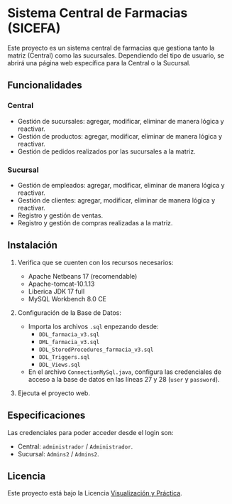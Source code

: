 # Sistema Central de Farmacias (SICEFA)


Este proyecto es un sistema central de farmacias que gestiona tanto la matriz (Central) como las sucursales. Dependiendo del tipo de usuario, se abrirá una página web específica para la Central o la Sucursal.

## Funcionalidades

### Central
- Gestión de sucursales: agregar, modificar, eliminar de manera lógica y reactivar.
- Gestión de productos: agregar, modificar, eliminar de manera lógica y reactivar.
- Gestión de pedidos realizados por las sucursales a la matriz.

### Sucursal
- Gestión de empleados: agregar, modificar, eliminar de manera lógica y reactivar.
- Gestión de clientes: agregar, modificar, eliminar de manera lógica y reactivar.
- Registro y gestión de ventas.
- Registro y gestión de compras realizadas a la matriz.

## Instalación

1. Verifica que se cuenten con los recursos necesarios:
   - Apache Netbeans 17 (recomendable)
   - Apache-tomcat-10.1.13
   - Liberica JDK 17 full 
   - MySQL Workbench 8.0 CE

2. Configuración de la Base de Datos:
   - Importa los archivos `.sql` enpezando desde:
     - `DDL_farmacia_v3.sql`
     - `DML_farmacia_v3.sql`
     - `DDL_StoredProcedures_farmacia_v3.sql`
     - `DDL_Triggers.sql`
     - `DDL_Views.sql`
   - En el archivo `ConnectionMySql.java`, configura las credenciales de acceso a la base de datos en las líneas 27 y 28 (`user` y `password`).

3. Ejecuta el proyecto web.

## Especificaciones

Las credenciales para poder acceder desde el login son:
- Central: `administrador` / `Administrador`.
- Sucursal: `Admins2` / `Admins2`.

## Licencia

Este proyecto está bajo la Licencia [Visualización y Práctica](LICENSE).
